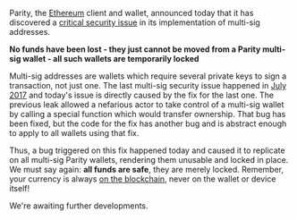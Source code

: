 Parity, the [Ethereum][eth] client and wallet, announced today that it has discovered a [critical security issue](https://paritytech.io/blog/security-alert.html) in its implementation of multi-sig addresses.

**No funds have been lost - they just cannot be moved from a Parity multi-sig wallet - all such wallets are temporarily locked**

Multi-sig addresses are wallets which require several private keys to sign a transaction, not just one. The last multi-sig security issue happened in [July 2017](https://paritytech.io/blog/security-alert-high-2.html) and today's issue is directly caused by the fix for the last one. The previous leak allowed a nefarious actor to take control of a multi-sig wallet by calling a special function which would transfer ownership. That bug has been fixed, but the code for the fix has another bug and is abstract enough to apply to all wallets using that fix.

Thus, a bug triggered on this fix happened today and caused it to replicate on all multi-sig Parity wallets, rendering them unusable and locked in place. We must say again: **all funds are safe**, they are merely locked. Remember, your currency is always [on the blockchain][miscon], never on the wallet or device itself!

We're awaiting further developments.

[miscon]: https://bitfalls.com/hr/2017/10/21/2-common-misconceptions-hardware-wallets/
[eth]: https://bitfalls.com/hr/2017/09/19/what-ethereum-compare-to-bitcoin/